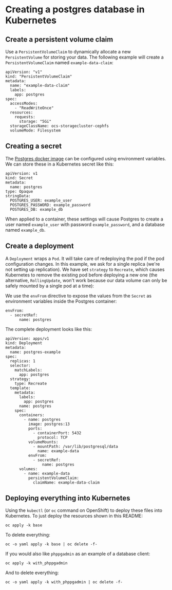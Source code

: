 # Creating a postgres database in Kubernetes

## Create a persistent volume claim

Use a `PersistentVolumeClaim` to dynamically allocate a new
`PersistentVolume` for storing your data. The following example will create
a `PersistentVolumeClaim` named `example-data-claim`:

```
apiVersion: "v1"
kind: "PersistentVolumeClaim"
metadata:
  name: "example-data-claim"
  labels:
    app: postgres
spec:
  accessModes:
    - "ReadWriteOnce"
  resources:
    requests:
      storage: "5Gi"
  storageClassName: ocs-storagecluster-cephfs
  volumeMode: Filesystem
```

## Creating a secret

The [Postgres docker image][] can be configured using environment
variables. We can store these in a Kubernetes secret like this:

```
apiVersion: v1
kind: Secret
metadata:
  name: postgres
type: Opaque
stringData:
  POSTGRES_USER: example_user
  POSTGRES_PASSWORD: example_password
  POSTGRES_DB: example_db
```

When applied to a container, these settings will cause Postgres to create a
user named `example_user` with password `example_password`, and a database
named `example_db`.

[postgres docker image]: https://hub.docker.com/_/postgres

## Create a deployment

A `Deployment` wraps a `Pod`. It will take care of redeploying the pod if
the pod configuration changes. In this example, we ask for a single replica
(we're not setting up replication). We have set `strategy` to `Recreate`,
which causes Kubernetes to remove the existing pod before deploying a new
one (the alternative, `RollingUpdate`, won't work because our data volume
can only be safely mounted by a single pod at a time):

We use the `envFrom` directive to expose the values from the `Secret` as
environment variables inside the Postgres container:

```
envFrom:
  - secretRef:
      name: postgres
```

The complete deployment looks like this:


```
apiVersion: apps/v1
kind: Deployment
metadata:
  name: postgres-example
spec:
  replicas: 1
  selector:
    matchLabels:
      app: postgres
  strategy:
    type: Recreate
  template:
    metadata:
      labels:
        app: postgres
      name: postgres
    spec:
      containers:
        - name: postgres
          image: postgres:13
          ports:
            - containerPort: 5432
              protocol: TCP
          volumeMounts:
            - mountPath: /var/lib/postgresql/data
              name: example-data
          envFrom:
            - secretRef:
                name: postgres
      volumes:
        - name: example-data
          persistentVolumeClaim:
            claimName: example-data-claim
```

## Deploying everything into Kubernetes

Using the `kubectl` (or `oc` command on OpenShift) to deploy these files
into Kubernetes. To just deploy the resources shown in this README:

```
oc apply -k base
```

To delete everything:

```
oc -o yaml apply -k base | oc delete -f-
```

If you would also like `phppgadmin` as an example of a database client:

```
oc apply -k with_phppgadmin
```

And to delete everything:

```
oc -o yaml apply -k with_phppgadmin | oc delete -f-
```
